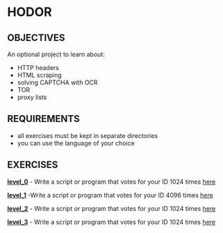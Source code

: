 # HODOR

## OBJECTIVES   
An optional project to learn about:   
   * HTTP headers   
   * HTML scraping   
   * solving CAPTCHA with OCR   
   * TOR   
   * proxy lists

## REQUIREMENTS   

   * all exercises must be kept in separate directories   
   * you can use the language of your choice   

## EXERCISES   

**[level_0](level_0)** - Write a script or program that votes for your ID 1024 times [here](https://intranet.hbtn.io/rltoken/fvAVZIonbLyvmjxES2fujg)    

**[level_1](level_1)** -Write a script or program that votes for your ID 4096 times [here](https://intranet.hbtn.io/rltoken/Ta22GKberV7QjBBISrkfMw)    

**[level_2](level_2)** - Write a script or program that votes for your ID 1024 times [here](https://intranet.hbtn.io/rltoken/5wKbjmztZEsa2YXUyQa7TA)   

**[level_3](level_3)** - Write a script or program that votes for your ID 1024 times [here](https://intranet.hbtn.io/rltoken/wQDaDAm8VZhvwIxcNCB-Qw)   
